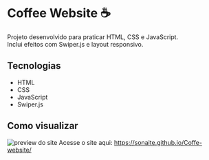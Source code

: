 # Coffee Website ☕  

Projeto desenvolvido para praticar HTML, CSS e JavaScript.  
Inclui efeitos com Swiper.js e layout responsivo.  

## Tecnologias  
- HTML  
- CSS  
- JavaScript  
- Swiper.js  

## Como visualizar  
![preview do site](Coffe-Website/images/preview.png)
Acesse o site aqui: https://sonaite.github.io/Coffe-website/
